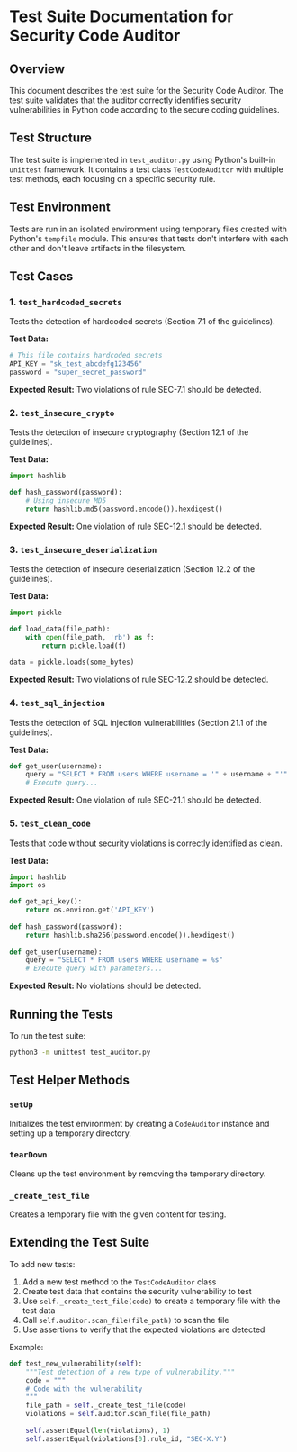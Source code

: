 # Test Suite Documentation for Security Code Auditor

## Overview

This document describes the test suite for the Security Code Auditor. The test suite validates that the auditor correctly identifies security vulnerabilities in Python code according to the secure coding guidelines.

## Test Structure

The test suite is implemented in `test_auditor.py` using Python's built-in `unittest` framework. It contains a test class `TestCodeAuditor` with multiple test methods, each focusing on a specific security rule.

## Test Environment

Tests are run in an isolated environment using temporary files created with Python's `tempfile` module. This ensures that tests don't interfere with each other and don't leave artifacts in the filesystem.

## Test Cases

### 1. `test_hardcoded_secrets`

Tests the detection of hardcoded secrets (Section 7.1 of the guidelines).

**Test Data:**
```python
# This file contains hardcoded secrets
API_KEY = "sk_test_abcdefg123456"
password = "super_secret_password"
```

**Expected Result:** Two violations of rule SEC-7.1 should be detected.

### 2. `test_insecure_crypto`

Tests the detection of insecure cryptography (Section 12.1 of the guidelines).

**Test Data:**
```python
import hashlib

def hash_password(password):
    # Using insecure MD5
    return hashlib.md5(password.encode()).hexdigest()
```

**Expected Result:** One violation of rule SEC-12.1 should be detected.

### 3. `test_insecure_deserialization`

Tests the detection of insecure deserialization (Section 12.2 of the guidelines).

**Test Data:**
```python
import pickle

def load_data(file_path):
    with open(file_path, 'rb') as f:
        return pickle.load(f)
        
data = pickle.loads(some_bytes)
```

**Expected Result:** Two violations of rule SEC-12.2 should be detected.

### 4. `test_sql_injection`

Tests the detection of SQL injection vulnerabilities (Section 21.1 of the guidelines).

**Test Data:**
```python
def get_user(username):
    query = "SELECT * FROM users WHERE username = '" + username + "'"
    # Execute query...
```

**Expected Result:** One violation of rule SEC-21.1 should be detected.

### 5. `test_clean_code`

Tests that code without security violations is correctly identified as clean.

**Test Data:**
```python
import hashlib
import os

def get_api_key():
    return os.environ.get('API_KEY')
    
def hash_password(password):
    return hashlib.sha256(password.encode()).hexdigest()
    
def get_user(username):
    query = "SELECT * FROM users WHERE username = %s"
    # Execute query with parameters...
```

**Expected Result:** No violations should be detected.

## Running the Tests

To run the test suite:

```bash
python3 -m unittest test_auditor.py
```

## Test Helper Methods

### `setUp`

Initializes the test environment by creating a `CodeAuditor` instance and setting up a temporary directory.

### `tearDown`

Cleans up the test environment by removing the temporary directory.

### `_create_test_file`

Creates a temporary file with the given content for testing.

## Extending the Test Suite

To add new tests:

1. Add a new test method to the `TestCodeAuditor` class
2. Create test data that contains the security vulnerability to test
3. Use `self._create_test_file(code)` to create a temporary file with the test data
4. Call `self.auditor.scan_file(file_path)` to scan the file
5. Use assertions to verify that the expected violations are detected

Example:

```python
def test_new_vulnerability(self):
    """Test detection of a new type of vulnerability."""
    code = """
    # Code with the vulnerability
    """
    file_path = self._create_test_file(code)
    violations = self.auditor.scan_file(file_path)
    
    self.assertEqual(len(violations), 1)
    self.assertEqual(violations[0].rule_id, "SEC-X.Y")